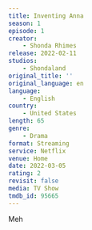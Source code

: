 ```yaml
---
title: Inventing Anna
season: 1
episode: 1
creator:
    - Shonda Rhimes
release: 2022-02-11
studios:
    - Shondaland
original_title: ''
original_language: en
language:
    - English
country:
    - United States
length: 65
genre:
    - Drama
format: Streaming
service: Netflix
venue: Home
date: 2022-03-05
rating: 2
revisit: false
media: TV Show
tmdb_id: 95665
---
```


Meh
